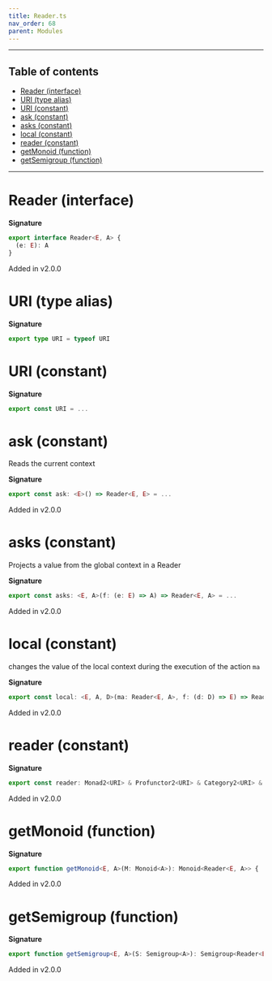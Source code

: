 ```yaml
---
title: Reader.ts
nav_order: 68
parent: Modules
---
```


---

<h2 class="text-delta">Table of contents</h2>

- [Reader (interface)](#reader-interface)
- [URI (type alias)](#uri-type-alias)
- [URI (constant)](#uri-constant)
- [ask (constant)](#ask-constant)
- [asks (constant)](#asks-constant)
- [local (constant)](#local-constant)
- [reader (constant)](#reader-constant)
- [getMonoid (function)](#getmonoid-function)
- [getSemigroup (function)](#getsemigroup-function)

---

# Reader (interface)

**Signature**

```ts
export interface Reader<E, A> {
  (e: E): A
}
```

Added in v2.0.0

# URI (type alias)

**Signature**

```ts
export type URI = typeof URI
```

# URI (constant)

**Signature**

```ts
export const URI = ...
```

# ask (constant)

Reads the current context

**Signature**

```ts
export const ask: <E>() => Reader<E, E> = ...
```

Added in v2.0.0

# asks (constant)

Projects a value from the global context in a Reader

**Signature**

```ts
export const asks: <E, A>(f: (e: E) => A) => Reader<E, A> = ...
```

Added in v2.0.0

# local (constant)

changes the value of the local context during the execution of the action `ma`

**Signature**

```ts
export const local: <E, A, D>(ma: Reader<E, A>, f: (d: D) => E) => Reader<D, A> = ...
```

Added in v2.0.0

# reader (constant)

**Signature**

```ts
export const reader: Monad2<URI> & Profunctor2<URI> & Category2<URI> & Strong2<URI> & Choice2<URI> = ...
```

Added in v2.0.0

# getMonoid (function)

**Signature**

```ts
export function getMonoid<E, A>(M: Monoid<A>): Monoid<Reader<E, A>> { ... }
```

Added in v2.0.0

# getSemigroup (function)

**Signature**

```ts
export function getSemigroup<E, A>(S: Semigroup<A>): Semigroup<Reader<E, A>> { ... }
```

Added in v2.0.0
